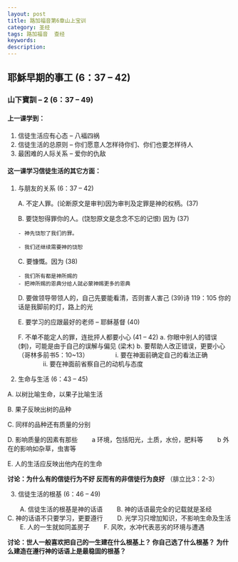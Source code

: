 ```yaml
---
layout: post
title: 路加福音第6章山上宝训
category: 圣经
tags: 路加福音  查经
keywords: 
description: 
---
```

<h2>耶穌早期的事工 (6：37 – 42)</h2>      
<h3>山下寶訓 – 2 (6：37 – 49)</h3>  
<h4>上一课学到：</h4>    

1.	信徒生活应有心态 – 八褔四祸
2.	信徒生活的总原则 – 你们愿意人怎样待你们、你们也要怎样待人
3.	最困难的人际关系 – 爱你的仇敌     

<h4>这一课学习信徒生活的其它方面：</h4>   

1.	与朋友的关系 (6：37 – 42)   

    A.	不定人罪。(论断原文是审判)因为审判及定罪是神的权柄。(37)   

    B.	要饶恕得罪你的人。(饶恕原文是念念不忘的记恨) 因为 (37)   
     
        - 神先饶恕了我们的罪。   

        - 我们还继续需要神的饶恕   

    C.	要慷慨。因为 (38)   
    
        - 我们所有都是神所赐的   
        - 把神所赐的恩典分给人就必蒙神赐更多的恩典    

    D.	要做领导带领人的，自己先要能看清，否则害人害己 (39)诗 119：105 你的话是我脚前的灯，路上的光    
     
    E.	要学习的应跟最好的老师 – 耶稣基督 (40)   
     
    F.	不单不能定人的罪，连批抨人都要小心 (41 – 42)
        a.	你眼中别人的错误 (刺)，可能是由于自己的误解与偏见 (梁木)
        b.	要帮助人改正错误，更要小心（哥林多前书5：10~13）
&emsp;&emsp;&emsp;&emsp;i.	要在神面前确定自己的看法正确
&emsp;&emsp;&emsp;&emsp;ii.	要在神面前省察自己的动机与态度   

2.	生命与生活 (6：43 – 45)   

A.	以树比喻生命，以果子比喻生活   

B.	果子反映出树的品种    

C.	同样的品种还有质量的分别   

D.	影响质量的因素有那些
&emsp;&emsp;a	环境，包括阳光，土质，水份，肥料等
&emsp;&emsp;b	外在的影响如杂草，虫害等   

E.	人的生活应反映出他内在的生命    

**讨论：为什么有的信徒行为不好
	反而有的非信徒行为良好**     （腓立比3：2-3）

3.	信徒生活的根基 (6：46 – 49)   

&emsp;&emsp;A.	信徒生活的根基是神的话语
&emsp;&emsp;B.	神的话语最完全的记载就是圣经
&emsp;&emsp;C.	神的话语不只要学习，更要遵行
&emsp;&emsp;D.	光学习只增加知识，不影响生命及生活
&emsp;&emsp;E.	人的一生就如同盖房子
&emsp;&emsp;F.	风吹，水冲代表恶劣的环境与遭遇       

**讨论：世人一般喜欢把自己的一生建在什么根基上？
	你自己选了什么根基？
	为什么建造在遵行神的话语上是最稳固的根基？**

